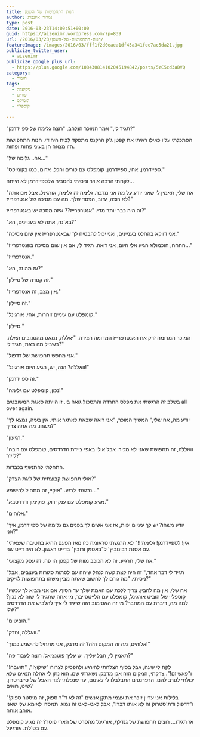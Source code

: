 ```yaml
---
title: חנות התחפושות של השטן
author: נמרוד איזנברג
type: post
date: 2016-03-23T14:00:51+00:00
guid: https://aizenimr.wordpress.com/?p=839
url: /2016/03/23/חנות-התחפושות-של-השטן/
featureImage: /images/2016/03/fff1f2d0eaea1df45a341fee7ac5da21.jpg
publicize_twitter_user:
  - aizenimr
publicize_google_plus_url:
  - https://plus.google.com/108430814102045194842/posts/5YC5cd3aDVQ
category:
  - הומור
tags:
  - גיקיאדה
  - פורים
  - קומיקס
  - קוספליי

---
```

<span lang="en-US">"</span><span lang="he-IL">תגיד לי</span><span lang="en-US">," </span><span lang="he-IL">אמר המוכר הנלהב</span><span lang="en-US">, "</span><span lang="he-IL">רוצה גלימה של ספיידרמן</span><span lang="en-US">?"</span>

<span lang="he-IL">הסתכלתי עליו כאילו ראיתי את קפטן ג</span><span lang="en-US">'</span><span lang="he-IL">ק הרקנס מתפקד לבית היהודי</span><span lang="en-US">. </span><span lang="he-IL">חנות התחפושות הזו מצאה חן בעיני פחות ופחות</span><span lang="en-US">.</span>

<span lang="en-US">"</span><span lang="he-IL">אה</span><span lang="en-US">.. </span><span lang="he-IL">גלימה של…</span><span lang="en-US">"</span>

<span lang="en-US">"</span><span lang="he-IL">ספיידרמן</span><span lang="en-US">, </span><span lang="he-IL">אחי</span><span lang="en-US">, </span><span lang="he-IL">ספיידרמן</span><span lang="en-US">. </span><span lang="he-IL">קומפלט עם קורים והכל</span><span lang="en-US">. </span><span lang="he-IL">אדום</span><span lang="en-US">, </span><span lang="he-IL">כמו בקומיקס</span><span lang="en-US">."</span>

<span lang="he-IL">לקחתי הרבה אוויר וניסיתי להסביר שלספיידרמן לא הייתה…</span>

<span lang="en-US">"</span><span lang="he-IL">אח שלי</span><span lang="en-US">, </span><span lang="he-IL">תאמין לי שאני יודע על מה אני מדבר</span><span lang="en-US">. </span><span lang="he-IL">גלימה זה גלימה</span><span lang="en-US">, </span><span lang="he-IL">אורגינל</span><span lang="en-US">. </span><span lang="he-IL">אבל אם אתה לא רוצה</span><span lang="en-US">, </span><span lang="he-IL">עזוב</span><span lang="en-US">, </span><span lang="he-IL">הפסד שלך</span><span lang="en-US">. </span><span lang="he-IL">מה עם מסיכה של אנטרפרייז</span><span lang="en-US">?"</span>

<span lang="he-IL">זה היה כבר יותר מדי</span><span lang="en-US">. "</span><span lang="he-IL">אנטרפרייז</span><span lang="en-US">?? </span><span lang="he-IL">איזה מסכה יש באנטרפרייז</span><span lang="en-US">?"</span>

<span lang="en-US">"</span><span lang="he-IL">בא</span><span lang="en-US">'</span><span lang="he-IL">נה</span><span lang="en-US">, </span><span lang="he-IL">אתה לא בעניינים</span><span lang="en-US">, </span><span lang="he-IL">הא</span><span lang="en-US">?"</span>

<span lang="en-US">"</span><span lang="he-IL">אני דווקא בהחלט בעניינים</span><span lang="en-US">, </span><span lang="he-IL">ואני יכול להבטיח לך שבאנטרפרייז אין שום מסיכה</span><span lang="en-US">."</span>

<span lang="en-US">"</span><span lang="he-IL">חחחח</span><span lang="en-US">, </span><span lang="he-IL">חוכמולוג הגיע אלי היום</span><span lang="en-US">, </span><span lang="he-IL">אני רואה</span><span lang="en-US">. </span><span lang="he-IL">תגיד לי</span><span lang="en-US">, </span><span lang="he-IL">אם אין שום מסיכה בפנטרפרייז…</span><span lang="en-US">"</span>

<span lang="en-US">"</span><span lang="he-IL">אנטרפרייז</span><span lang="en-US">."</span>

<span lang="en-US">"</span><span lang="he-IL">אז מה זה</span><span lang="en-US">, </span><span lang="he-IL">הא</span><span lang="en-US">?"</span>

<span lang="en-US">"</span><span lang="he-IL">זה קסדה של סיילון</span><span lang="en-US">."</span>

<span lang="en-US">"</span><span lang="he-IL">אין מצב</span><span lang="en-US">, </span><span lang="he-IL">זה אנטרפרייז</span><span lang="en-US">."</span>

<span lang="en-US">"</span><span lang="he-IL">זה סיילון</span><span lang="en-US">."</span>

<span lang="en-US">"</span><span lang="he-IL">קומפלט עם עיניים זוהרות</span><span lang="en-US">, </span><span lang="he-IL">אחי</span><span lang="en-US">. </span><span lang="he-IL">אורגינל</span><span lang="en-US">."</span>

<span lang="en-US">"</span><span lang="he-IL">סיילון</span><span lang="en-US">."</span>

<span lang="he-IL">המוכר המדומה זרק את האנטרפרייז המדומה הצידה</span><span lang="en-US">. "</span><span lang="he-IL">יאללה</span><span lang="en-US">, </span><span lang="he-IL">נמאס מהסנובים האלה</span><span lang="en-US">. </span><span lang="he-IL">בשביל מה באת</span><span lang="en-US">, </span><span lang="he-IL">תגיד לי</span><span lang="en-US">?"</span>

<span lang="en-US">"</span><span lang="he-IL">אני מחפש תחפושת של דדפול</span><span lang="en-US">."</span>

<span lang="en-US">"</span><span lang="he-IL">וואללה</span><span lang="en-US">? </span><span lang="he-IL">הנה</span><span lang="en-US">, </span><span lang="he-IL">יש</span><span lang="en-US">, </span><span lang="he-IL">הגיע היום אורגינל</span><span lang="en-US">!"</span>

<span lang="en-US">"</span><span lang="he-IL">זה ספיידרמן</span><span lang="en-US">."</span>

<span lang="en-US">"</span><span lang="he-IL">נכון</span><span lang="en-US">, </span><span lang="he-IL">קומפלט עם גלימה</span><span lang="en-US">!"</span>

<span lang="he-IL">בשלב זה הרגשתי את מפלס החרדה והתסכול גואה בי</span><span lang="en-US">. </span><span lang="he-IL">זו הייתה סאגת המשובטים </span><span lang="en-US">all over again.</span>

<span lang="en-US">"</span><span lang="he-IL">יודע מה</span><span lang="en-US">, </span><span lang="he-IL">אח שלי</span><span lang="en-US">," </span><span lang="he-IL">המשיך המוכר</span><span lang="en-US">, "</span><span lang="he-IL">אני רואה שבאת לאתגר אותי</span><span lang="en-US">. </span><span lang="he-IL">אין בעיה</span><span lang="en-US">, </span><span lang="he-IL">נמצא לך משהו</span><span lang="en-US">. </span><span lang="he-IL">מה אתה צריך</span><span lang="en-US">?"</span>

<span lang="en-US">"</span><span lang="he-IL">רגיעון</span><span lang="en-US">."</span>

<span lang="en-US">"</span><span lang="he-IL">וואללה</span><span lang="en-US">, </span><span lang="he-IL">זה תחפושת שאני לא מכיר</span><span lang="en-US">. </span><span lang="he-IL">אבל אולי באפי ציידת הדרדסים</span><span lang="en-US">, </span><span lang="he-IL">קומפלט עם רובה לייזר</span><span lang="en-US">?"</span>

<span lang="he-IL">התחלתי להתנשף בכבדות</span><span lang="en-US">.</span>

<span lang="en-US">"</span><span lang="he-IL">אולי תחפושת קבוצתית של ליגת הצדק</span><span lang="en-US">?"</span>

<span lang="he-IL">נרגעתי לרגע</span><span lang="en-US">. "</span><span lang="he-IL">אוקיי</span><span lang="en-US">, </span><span lang="he-IL">זה מתחיל להישמע…</span><span lang="en-US">"</span>

<span lang="en-US">"</span><span lang="he-IL">מגיע קומפלט עם ענק ירוק</span><span lang="en-US">, </span><span lang="he-IL">פוקימון ודרדסבא</span><span lang="en-US">."</span>

<span lang="en-US">"</span><span lang="he-IL">אלוהים</span><span lang="en-US">."</span>

<span lang="en-US">"</span><span lang="he-IL">יודע משהו</span><span lang="en-US">? </span><span lang="he-IL">יש לך עיניים יפות</span><span lang="en-US">, </span><span lang="he-IL">אז אני אשים לך בפנים גם גלימה של ספיידרמן</span><span lang="en-US">, </span><span lang="he-IL">איך אני</span><span lang="en-US">?"</span>

<span lang="en-US">"</span><span lang="he-IL">אין</span><span lang="en-US">! </span><span lang="he-IL">לספיידרמן</span><span lang="en-US">! </span><span lang="he-IL">גלימה</span><span lang="en-US">!!!" </span><span lang="he-IL">לא הרגשתי טראומה כזו מאז הפעם ההיא בחטיבה שיצאתי עם אסנת רבינוביץ</span><span lang="en-US">' </span><span lang="he-IL">ל</span><span lang="en-US">"</span><span lang="he-IL">באטמן ורובין</span><span lang="en-US">" </span><span lang="he-IL">בדייט ראשון</span><span lang="en-US">. </span><span lang="he-IL">לא היה דייט שני</span><span lang="en-US">.</span>

<span lang="en-US">"</span><span lang="he-IL">אח שלי</span><span lang="en-US">, </span><span lang="he-IL">תרגיע</span><span lang="en-US">. </span><span lang="he-IL">זה לא הכוכב מוות של קפטן הו פה</span><span lang="en-US">. </span><span lang="he-IL">זה עסק מקצועי</span><span lang="en-US">."</span>

<span lang="en-US">"</span><span lang="he-IL">תגיד לי דבר אחד</span><span lang="en-US">," </span><span lang="he-IL">זה היה קצת קשה לנהל שיחה עם לסתות סגורות בעצבים</span><span lang="en-US">, </span><span lang="he-IL">אבל ניסיתי</span><span lang="en-US">. "</span><span lang="he-IL">מה גורם לך לחשוב שאתה מבין משהו בתחפושות לגיקים</span><span lang="en-US">?"</span>

<span lang="en-US">"</span><span lang="he-IL">אח שלי</span><span lang="en-US">, </span><span lang="he-IL">אין מה להבין</span><span lang="en-US">. </span><span lang="he-IL">צריך ללכת עם האמת שלך עד הסוף</span><span lang="en-US">. </span><span lang="he-IL">אם אני מביא לך עכשיו קוספליי של הוביט אורגינל</span><span lang="en-US">, </span><span lang="he-IL">קומפלט עם הלייטסייבר</span><span lang="en-US">, </span><span lang="he-IL">מי אתה שתגיד לי שזה לא נכון</span><span lang="en-US">? </span><span lang="he-IL">למה מה</span><span lang="en-US">, </span><span lang="he-IL">דיברת עם המחבר</span><span lang="en-US">? </span><span lang="he-IL">מי זה האסימוב הזה שיגיד לי איך להלביש את הדרדסים שלו</span><span lang="en-US">?"</span>

<span lang="en-US">"</span><span lang="he-IL">הוביטים</span><span lang="en-US">."</span>

<span lang="en-US">"</span><span lang="he-IL">וואללה</span><span lang="en-US">, </span><span lang="he-IL">צודק</span><span lang="en-US">."</span>

<span lang="en-US">"</span><span lang="he-IL">אלוהים</span><span lang="en-US">, </span><span lang="he-IL">מה זה המקום הזה</span><span lang="en-US">? </span><span lang="he-IL">זה מדבק</span><span lang="en-US">, </span><span lang="he-IL">אני מתחיל להישמע כמוך</span><span lang="en-US">!"</span>

<span lang="en-US">"</span><span lang="he-IL">תאמין לי</span><span lang="en-US">, </span><span lang="he-IL">חבל עליך</span><span lang="en-US">. </span><span lang="he-IL">יש עליך פוטנציאל</span><span lang="en-US">. </span><span lang="he-IL">רוצה לעבוד פה</span><span lang="en-US">?"</span>

<span lang="he-IL">לקח לי שעה</span><span lang="en-US">, </span><span lang="he-IL">אבל בסוף הצלחתי להירגע ולהפסיק לצרוח </span><span lang="en-US">"</span><span lang="he-IL">שיקוץ</span><span lang="en-US">!", "</span><span lang="he-IL">תועבה</span><span lang="en-US">!" </span><span lang="he-IL">ו</span><span lang="en-US">"</span><span lang="he-IL">פאשיזם</span><span lang="en-US">!". </span><span lang="he-IL">צדקתי</span><span lang="en-US">, </span><span lang="he-IL">המקום הזה אכן מדבק</span><span lang="en-US">. </span><span lang="he-IL">נשארתי שם</span><span lang="en-US">. </span><span lang="he-IL">הוא נתן לי אחלה תנאים שלא יכולתי לסרב להם</span><span lang="en-US">. </span><span lang="he-IL">הרפרנסים התבלבלו לי לאיטם</span><span lang="en-US">, </span><span lang="he-IL">עד שנפלתי לצד האפל של סייברטרון</span><span lang="en-US">. </span><span lang="he-IL">שיט</span><span lang="en-US">, </span><span lang="he-IL">רואים</span><span lang="en-US">?</span>

<span lang="he-IL">בלילות אני עדיין זוכר את עצמי מתקן אנשים </span><span lang="en-US">"</span><span lang="he-IL">זה לא ד</span><span lang="en-US">"</span><span lang="he-IL">ר ספוק</span><span lang="en-US">, </span><span lang="he-IL">זה מיסטר ספוק</span><span lang="en-US">!" </span><span lang="he-IL">ו</span><span lang="en-US">"</span><span lang="he-IL">דדפול ודת</span><span lang="en-US">'</span><span lang="he-IL">סטרוק זה לא אותו דבר</span><span lang="en-US">!", </span><span lang="he-IL">אבל לאט</span><span lang="en-US">-</span><span lang="he-IL">לאט זה נמוג</span><span lang="en-US">. </span><span lang="he-IL">תמסרו לאימא שלי שאני אוהב אותה</span><span lang="en-US">.</span>

<span lang="he-IL">אז תגידו… רוצים תחפושת של גנדלף</span><span lang="en-US">, </span><span lang="he-IL">אורגינל מהסרט של הארי פוטר</span><span lang="en-US">? </span><span lang="he-IL">זה מגיע קומפלט עם בט</span><span lang="en-US">'</span><span lang="he-IL">לת</span><span lang="en-US">. </span><span lang="he-IL">אורגינל</span><span lang="en-US">.</span>